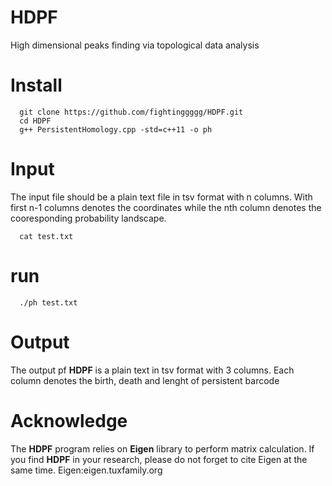 # HDPF
High dimensional peaks finding via topological data analysis

# Install
```
  git clone https://github.com/fightinggggg/HDPF.git
  cd HDPF
  g++ PersistentHomology.cpp -std=c++11 -o ph
```
# Input 
The input file should be a plain text file in tsv format with n columns. With first n-1 columns denotes the coordinates while the nth column denotes the cooresponding probability landscape.
```
  cat test.txt
```

# run
```
  ./ph test.txt
```

# Output
The output pf **HDPF** is a plain text in tsv format with 3 columns. 
Each column denotes the birth, death and lenght of persistent barcode


# Acknowledge
The **HDPF** program relies on **Eigen** library to perform matrix calculation. If you find **HDPF** in your research, please do not forget to cite Eigen at the same time.
Eigen:eigen.tuxfamily.org
